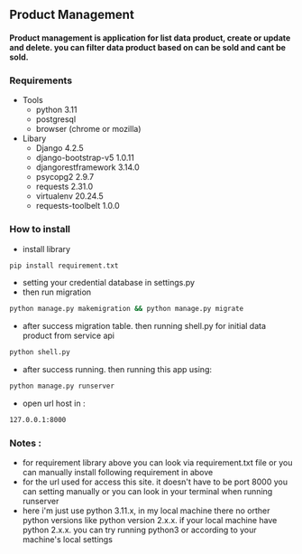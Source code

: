 ## Product Management
#### Product management is application for list data product, create or update and delete. you can filter data product based on can be sold and cant be sold.

### Requirements

- Tools
  - python 3.11
  - postgresql
  - browser (chrome or mozilla)
- Libary
  - Django              4.2.5
  - django-bootstrap-v5 1.0.11
  - djangorestframework 3.14.0
  - psycopg2            2.9.7
  - requests            2.31.0
  - virtualenv          20.24.5
  - requests-toolbelt   1.0.0

### How to install

- install library
```bash
pip install requirement.txt
```
- setting your credential database in settings.py
- then run migration
```bash
python manage.py makemigration && python manage.py migrate
```
- after success migration table. then running shell.py for initial data product from service api
```bash
python shell.py
```
- after success running. then running this app using:
```bash
python manage.py runserver
```
- open url host in :
```bash
127.0.0.1:8000
```
### Notes :
- for requirement library above you can look via requirement.txt file or you can manually install following requirement in above
- for the url used for access this site. it doesn't have to be port 8000  you can setting manually or you can look in your terminal when running runserver
- here i'm just use python 3.11.x, in my local machine there no orther python versions like python version 2.x.x. if your local machine have python 2.x.x. you can try running python3 or according to your machine's local settings